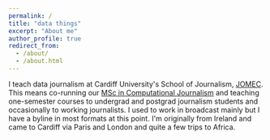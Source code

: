 ```yaml
---
permalink: /
title: "data things"
excerpt: "About me"
author_profile: true
redirect_from:
  - /about/
  - /about.html
---
```


I teach data journalism at Cardiff University's School of Journalism, [JOMEC](https://www.cardiff.ac.uk/journalism-media-and-culture). This means co-running our [MSc in Computational Journalism](https://www.cardiff.ac.uk/study/postgraduate/taught/courses/course/computational-and-data-journalism-msc) and teaching one-semester courses to undergrad and postgrad journalism students and occasionally to working journalists. I used to work in broadcast mainly but I have a byline in most formats at this point. I'm originally from Ireland and came to Cardiff via Paris and London and quite a few trips to Africa.
